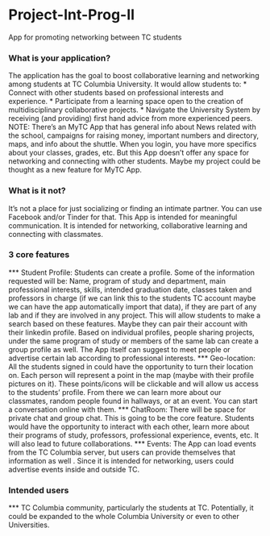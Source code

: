 # Project-Int-Prog-II
App for promoting networking between TC students

### What is your application?
The application has the goal to boost collaborative learning and networking among students at TC Columbia University. It would allow students to: 
    * Connect with other students based on professional interests and experience.
    * Participate from a learning space open to the creation of multidisciplinary collaborative projects. 
    * Navigate the University System by receiving (and providing) first hand advice from more experienced peers.
NOTE: There’s an MyTC App that has general info about News related with the school, campaigns for raising money, important numbers and directory, maps, and info about the shuttle. When you login, you have more specifics about your classes, grades, etc. But this App doesn’t offer any space for networking and connecting with other students. Maybe my project could be thought as a new feature for MyTC App.

### What is it not?
It’s not a place for just socializing or finding an intimate partner. You can use Facebook and/or Tinder for that. This App is intended for meaningful communication. It is intended for networking, collaborative learning and connecting with classmates.  

### 3 core features
   *** Student Profile: Students can create a profile. Some of the information requested will be:
Name, program of study and department, main professional interests, skills, intended graduation date, classes taken and professors in charge (if we can link this to the students TC account maybe we can have the app automatically import that data), if they are part of any lab and if they are involved in any project. This will allow students to make a search based on these features. Maybe they can pair their account with their linkedin profile.
   Based on individual profiles, people sharing projects, under the same program of study or members of the same lab can create a group profile as well. The App itself can suggest to meet people or advertise certain lab according  to professional interests. 
   *** Geo-location: All the students signed in could have the opportunity to turn their location on. Each person will represent a point in the map (maybe with their profile pictures on it). These points/icons will be clickable and will allow us access to the students’ profile. From there we can learn more about our classmates, random people found in hallways, or at an event. You can start a conversation online with them.
   *** ChatRoom: There will be space for private chat and group chat. This is going to be the core feature. Students would have the opportunity to interact with each other, learn more about their programs of study, professors, professional experience, events, etc. It will also lead to future collaborations. 
   *** Events: The App can load events from the TC Columbia server, but users can provide themselves that information as well          . Since it is intended for networking, users could advertise events inside and outside TC. 
    
### Intended users
   *** TC Columbia community, particularly the students at TC. Potentially, it could be expanded to the whole Columbia University or even to other Universities.




